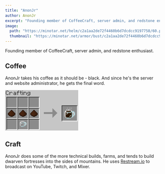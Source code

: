 ```yaml
---
title: "AnonJr"
author: AnonJr
excerpt: "Founding member of CoffeeCraft, server admin, and redstone enthusiast."
image:
  path: "https://minotar.net/helm/c2a1aa2de72f4460b6d7dcdcc9197758/60.png"
  thumbnail: "https://minotar.net/armor/bust/c2a1aa2de72f4460b6d7dcdcc9197758/200.png"
---
```


Founding member of CoffeeCraft, server admin, and redstone enthusiast.

## <i class="fas fa-mug-hot"></i> Coffee
AnonJr takes his coffee as it should be - black. And since he's the server and website administrator, he gets the final word. <i class="far fa-grin-alt"></i>

![Coffee, the right way.](/assets/img/AnonJr-CoffeeCrafting.png)

## <i class="fas fa-building"></i> Craft
AnonJr does some of the more technical builds, farms, and tends to build dwarven fortresses into the sides of mountains. He uses [Restream.io](https://restream.io/) to broadcast on YouTube, Twitch, and Mixer.